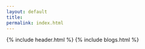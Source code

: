 ```yaml
---
layout: default
title: 
permalink: index.html
---
```


{% include header.html %}
{% include blogs.html %}
